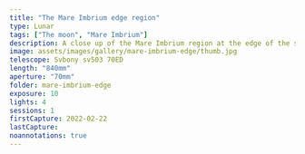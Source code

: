 ```yaml
---
title: "The Mare Imbrium edge region"
type: Lunar
tags: ["The moon", "Mare Imbrium"]
description: A close up of the Mare Imbrium region at the edge of the shadow.
image: assets/images/gallery/mare-imbrium-edge/thumb.jpg
telescope: Svbony sv503 70ED
length: "840mm"
aperture: "70mm"
folder: mare-imbrium-edge
exposure: 10
lights: 4
sessions: 1
firstCapture: 2022-02-22 
lastCapture:
noannotations: true
---
```

